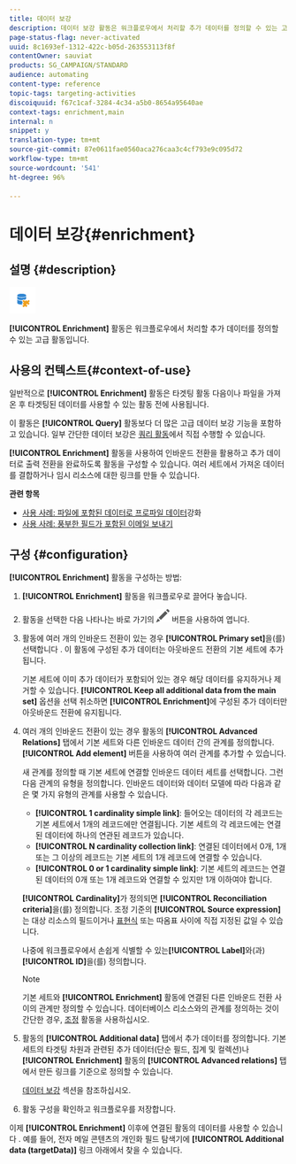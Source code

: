 ```yaml
---
title: 데이터 보강
description: 데이터 보강 활동은 워크플로우에서 처리할 추가 데이터를 정의할 수 있는 고급 활동입니다.
page-status-flag: never-activated
uuid: 8c1693ef-1312-422c-b05d-263553113f8f
contentOwner: sauviat
products: SG_CAMPAIGN/STANDARD
audience: automating
content-type: reference
topic-tags: targeting-activities
discoiquuid: f67c1caf-3284-4c34-a5b0-8654a95640ae
context-tags: enrichment,main
internal: n
snippet: y
translation-type: tm+mt
source-git-commit: 87e0611fae0560aca276caa3c4cf793e9c095d72
workflow-type: tm+mt
source-wordcount: '541'
ht-degree: 96%

---
```



# 데이터 보강{#enrichment}

## 설명 {#description}

![](assets/enrichment.png)

**[!UICONTROL Enrichment]** 활동은 워크플로우에서 처리할 추가 데이터를 정의할 수 있는 고급 활동입니다.

## 사용의 컨텍스트{#context-of-use}

일반적으로 **[!UICONTROL Enrichment]** 활동은 타겟팅 활동 다음이나 파일을 가져온 후 타겟팅된 데이터를 사용할 수 있는 활동 전에 사용됩니다.

이 활동은 **[!UICONTROL Query]** 활동보다 더 많은 고급 데이터 보강 기능을 포함하고 있습니다. 일부 간단한 데이터 보강은 [쿼리 활동](../../automating/using/query.md#enriching-data)에서 직접 수행할 수 있습니다.

**[!UICONTROL Enrichment]** 활동을 사용하여 인바운드 전환을 활용하고 추가 데이터로 출력 전환을 완료하도록 활동을 구성할 수 있습니다. 여러 세트에서 가져온 데이터를 결합하거나 임시 리소스에 대한 링크를 만들 수 있습니다.

**관련 항목**

* [사용 사례: 파일에 포함된 데이터로 프로파일 데이터](../../automating/using/enriching-profile-data-file.md)강화
* [사용 사례: 풍부한 필드가 포함된 이메일 보내기](../../automating/using/sending-email-enriched-fields.md)

## 구성 {#configuration}

**[!UICONTROL Enrichment]** 활동을 구성하는 방법:

1. **[!UICONTROL Enrichment]** 활동을 워크플로우로 끌어다 놓습니다.
1. 활동을 선택한 다음 나타나는 바로 가기의 ![](assets/edit_darkgrey-24px.png) 버튼을 사용하여 엽니다.
1. 활동에 여러 개의 인바운드 전환이 있는 경우 **[!UICONTROL Primary set]**&#x200B;을(를) 선택합니다 . 이 활동에 구성된 추가 데이터는 아웃바운드 전환의 기본 세트에 추가됩니다.

   기본 세트에 이미 추가 데이터가 포함되어 있는 경우 해당 데이터를 유지하거나 제거할 수 있습니다. **[!UICONTROL Keep all additional data from the main set]** 옵션을 선택 취소하면 **[!UICONTROL Enrichment]**&#x200B;에 구성된 추가 데이터만 아웃바운드 전환에 유지됩니다.

1. 여러 개의 인바운드 전환이 있는 경우 활동의 **[!UICONTROL Advanced Relations]** 탭에서 기본 세트와 다른 인바운드 데이터 간의 관계를 정의합니다. **[!UICONTROL Add element]** 버튼을 사용하여 여러 관계를 추가할 수 있습니다.

   새 관계를 정의할 때 기본 세트에 연결할 인바운드 데이터 세트를 선택합니다. 그런 다음 관계의 유형을 정의합니다. 인바운드 데이터와 데이터 모델에 따라 다음과 같은 몇 가지 유형의 관계를 사용할 수 있습니다.

   * **[!UICONTROL 1 cardinality simple link]**: 들어오는 데이터의 각 레코드는 기본 세트에서 1개의 레코드에만 연결됩니다. 기본 세트의 각 레코드에는 연결된 데이터에 하나의 연관된 레코드가 있습니다.
   * **[!UICONTROL N cardinality collection link]**: 연결된 데이터에서 0개, 1개 또는 그 이상의 레코드는 기본 세트의 1개 레코드에 연결할 수 있습니다.
   * **[!UICONTROL 0 or 1 cardinality simple link]**: 기본 세트의 레코드는 연결된 데이터의 0개 또는 1개 레코드와 연결할 수 있지만 1개 이하여야 합니다.

   **[!UICONTROL Cardinality]**&#x200B;가 정의되면 **[!UICONTROL Reconciliation criteria]**&#x200B;을(를) 정의합니다. 조정 기준의 **[!UICONTROL Source expression]**&#x200B;는 대상 리소스의 필드이거나 [표현식](../../automating/using/advanced-expression-editing.md) 또는 따옴표 사이에 직접 지정된 값일 수 있습니다.

   나중에 워크플로우에서 손쉽게 식별할 수 있는&#x200B;**[!UICONTROL Label]**&#x200B;와(과) **[!UICONTROL ID]**&#x200B;을(를) 정의합니다.

   >[!NOTE]
   >
   >기본 세트와 **[!UICONTROL Enrichment]** 활동에 연결된 다른 인바운드 전환 사이의 관계만 정의할 수 있습니다. 데이터베이스 리소스와의 관계를 정의하는 것이 간단한 경우, [조정](../../automating/using/reconciliation.md) 활동을 사용하십시오.

1. 활동의 **[!UICONTROL Additional data]** 탭에서 추가 데이터를 정의합니다. 기본 세트의 타겟팅 차원과 관련된 추가 데이터(단순 필드, 집계 및 컬렉션)나 **[!UICONTROL Enrichment]** 활동의 **[!UICONTROL Advanced relations]** 탭에서 만든 링크를 기준으로 정의할 수 있습니다.

   [데이터 보강](../../automating/using/query.md#enriching-data) 섹션을 참조하십시오.

1. 활동 구성을 확인하고 워크플로우를 저장합니다.

이제 **[!UICONTROL Enrichment]** 이후에 연결된 활동의 데이터를 사용할 수 있습니다 . 예를 들어, 전자 메일 콘텐츠의 개인화 필드 탐색기에 **[!UICONTROL Additional data (targetData)]** 링크 아래에서 찾을 수 있습니다.
